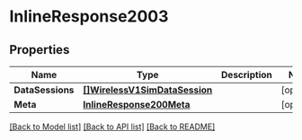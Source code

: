 # InlineResponse2003

## Properties

Name | Type | Description | Notes
------------ | ------------- | ------------- | -------------
**DataSessions** | [**[]WirelessV1SimDataSession**](wireless.v1.sim.data_session.md) |  | [optional] 
**Meta** | [**InlineResponse200Meta**](inline_response_200_meta.md) |  | [optional] 

[[Back to Model list]](../README.md#documentation-for-models) [[Back to API list]](../README.md#documentation-for-api-endpoints) [[Back to README]](../README.md)


